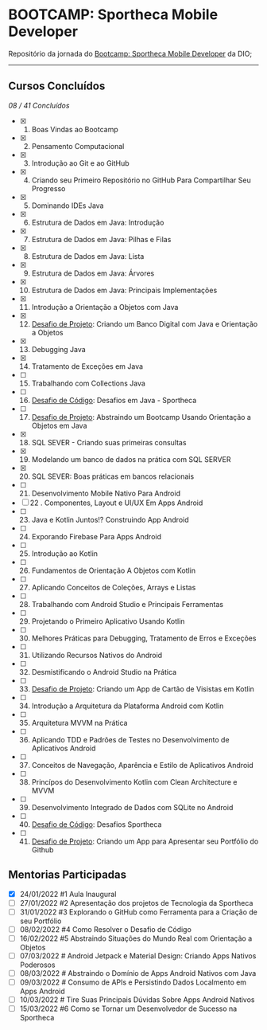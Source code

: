 # BOOTCAMP: Sportheca Mobile Developer

Repositório da jornada do [Bootcamp: Sportheca Mobile Developer](https://web.dio.me/track/sportheca-mobile-developer?tab=path) da DIO;

---
## Cursos Concluídos

_08 / 41 Concluídos_

- [x] 1. Boas Vindas ao Bootcamp
- [x] 2. Pensamento Computacional
- [x] 3. Introdução ao Git e ao GitHub
- [x] 4. Criando seu Primeiro Repositório no GitHub Para Compartilhar Seu Progresso
- [x] 5. Dominando IDEs Java
- [x] 6. Estrutura de Dados em Java: Introdução
- [x] 7. Estrutura de Dados em Java: Pilhas e Filas
- [x] 8. Estrutura de Dados em Java: Lista
- [x] 9. Estrutura de Dados em Java: Árvores
- [x] 10. Estrutura de Dados em Java: Principais Implementações
- [x] 11. Introdução a Orientação a Objetos com Java
- [x] 12. [Desafio de Projeto](https://github.com/Dankotchev/BOOTCAMP-Sportheca-Mobile-Developer/tree/main/Desafios%20de%20Projetos/Criando%20um%20Banco%20de%20Digital%20com%20Java%20e%20Orienta%C3%A7%C3%A3o%20a%20Objetos): Criando um Banco Digital com Java e Orientação a Objetos
- [x] 13. Debugging Java
- [x] 14. Tratamento de Exceções em Java
- [ ] 15. Trabalhando com Collections Java
- [ ] 16. [Desafio de Código](): Desafios em Java - Sportheca
- [ ] 17. [Desafio de Projeto](): Abstraindo um Bootcamp Usando Orientação a Objetos em Java
- [x] 18. SQL SEVER - Criando suas primeiras consultas
- [x] 19. Modelando um banco de dados na prática com SQL SERVER
- [x] 20. SQL SEVER: Boas práticas em bancos relacionais
- [ ] 21. Desenvolvimento Mobile Nativo Para Android
- [ ] 22 . Componentes, Layout e UI/UX Em Apps Android
- [ ] 23. Java e Kotlin Juntos!? Construindo App Android
- [ ] 24. Exporando Firebase Para Apps Android
- [ ] 25. Introdução ao Kotlin
- [ ] 26. Fundamentos de Orientação A Objetos com Kotlin
- [ ] 27. Aplicando Conceitos de Coleções, Arrays e Listas
- [ ] 28. Trabalhando com Android Studio e Principais Ferramentas
- [ ] 29. Projetando o Primeiro Aplicativo Usando Kotlin
- [ ] 30. Melhores Práticas para Debugging, Tratamento de Erros e Exceções
- [ ] 31. Utilizando Recursos Nativos do Android
- [ ] 32. Desmistificando o Android Studio na Prática
- [ ] 33. [Desafio de Projeto](): Criando um App de Cartão de Visistas em Kotlin
- [ ] 34. Introdução a Arquitetura da Plataforma Android com Kotlin
- [ ] 35. Arquitetura MVVM na Prática
- [ ] 36. Aplicando TDD e Padrões de Testes no Desenvolvimento de Aplicativos Android
- [ ] 37. Conceitos de Navegação, Aparência e Estilo de Aplicativos Android
- [ ] 38. Princípos do Desenvolvimento Kotlin com Clean Architecture e MVVM
- [ ] 39. Desenvolvimento Integrado de Dados com SQLite no Android
- [ ] 40. [Desafio de Código](): Desafios Sportheca
- [ ] 41. [Desafio de Projeto](): Criando um App para Apresentar seu Portfólio do Github

## Mentorias Participadas

- [x] 24/01/2022     #1 Aula Inaugural
- [ ] 27/01/2022     #2 Apresentação dos projetos de Tecnologia da Sportheca
- [ ] 31/01/2022     #3 Explorando o GitHub como Ferramenta para a Criação de seu Portfólio
- [ ] 08/02/2022     #4 Como Resolver o Desafio de Código
- [ ] 16/02/2022     #5 Abstraindo Situações do Mundo Real com Orientação a Objetos
- [ ] 07/03/2022     #   Android Jetpack e Material Design: Criando Apps Nativos Poderosos
- [ ] 08/03/2022     #   Abstraindo o Domínio de Apps Android Nativos com Java
- [ ] 09/03/2022     #   Consumo de APIs e Persistindo Dados Localmento em Apps Android
- [ ] 10/03/2022     #   Tire Suas Principais Dúvidas Sobre Apps Android Nativos
- [ ] 15/03/2022     #6 Como se Tornar um Desenvolvedor de Sucesso na Sportheca
